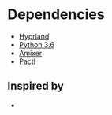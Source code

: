 # Dependencies
- [Hyprland](https://hyprland.org)  
- [Python 3.6](https://www.python.org/downloads/release/python-360/)
- [Amixer](https://linux.die.net/man/1/amixer)
- [Pactl](https://linux.die.net/man/1/pactl)


## Inspired by
- 